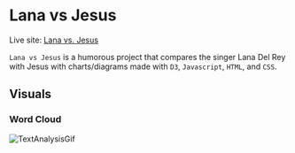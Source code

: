 # Lana vs Jesus

Live site: [Lana vs. Jesus](https://joshuachoi0508.github.io/Lana-vs-Jesus/)

`Lana vs Jesus` is a humorous project that compares the singer Lana Del Rey with Jesus with charts/diagrams made with `D3`, `Javascript`, `HTML`, and `CSS`.

## Visuals
### Word Cloud
![TextAnalysisGif](./readme/text_analysis.gif)